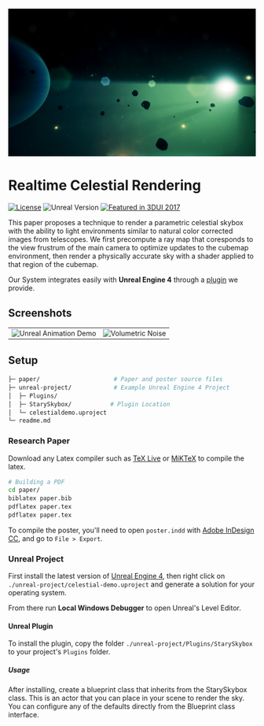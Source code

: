 ![Cover Image][cover-img]

# Realtime Celestial Rendering

[![License][license-img]][license-url]
![Unreal Version][release-img]
[![Featured in 3DUI 2017][3dui-img]][3dui-url]

This paper proposes a technique to render a parametric celestial skybox with the ability to light environments similar to natural color corrected images from telescopes. We first precompute a ray map that coresponds to the view frustrum of the main camera to optimize updates to the cubemap environment, then render a physically accurate sky with a shader applied to that region of the cubemap. 

Our System integrates easily with **Unreal Engine 4** through a [plugin](unreal-project/Plugins/StarySkybox) we provide.

## Screenshots

| |  |
|:--:|:--:|
| ![Unreal Animation Demo](images/gameanimation.gif) | ![Volumetric Noise](images/gameanimationvoronoi.gif) |

## Setup

```bash
├─ paper/                     # Paper and poster source files
├─ unreal-project/            # Example Unreal Engine 4 Project
│  ├─ Plugins/
│  ├─ StarySkybox/           # Plugin Location
│  └─ celestialdemo.uproject
└─ readme.md
```

### Research Paper

Download any Latex compiler such as [TeX Live](https://www.tug.org/texlive/) or [MiKTeX](https://miktex.org/) to compile the latex.

```bash
# Building a PDF
cd paper/
biblatex paper.bib
pdflatex paper.tex
pdflatex paper.tex
```

To compile the poster, you'll need to open `poster.indd` with [Adobe InDesign CC](http://www.adobe.com/products/indesign.html), and go to `File > Export`.

### Unreal Project

First install the latest version of [Unreal Engine 4](https://www.unrealengine.com/download), then right click on `./unreal-project/celestial-demo.uproject` and generate a solution for your operating system. 

From there run **Local Windows Debugger** to open Unreal's Level Editor.

#### Unreal Plugin

To install the plugin, copy the folder `./unreal-project/Plugins/StarySkybox` to your project's `Plugins` folder.

##### Usage

After installing, create a blueprint class that inherits from the StarySkybox class. This is an actor that you can place in your scene to render the sky. You can configure any of the defaults directly from the Blueprint class interface.

[cover-img]: images/asteroids.png
[release-img]: https://img.shields.io/badge/unreal-4.15.0-2a2a2a.svg?style=flat-square
[license-img]: http://img.shields.io/:license-mit-blue.svg?style=flat-square
[license-url]: https://opensource.org/licenses/MIT  
[3dui-img]: https://img.shields.io/badge/3dui-2017-1ab7ea.svg?style=flat-square
[3dui-url]: http://www.3dui.org/
